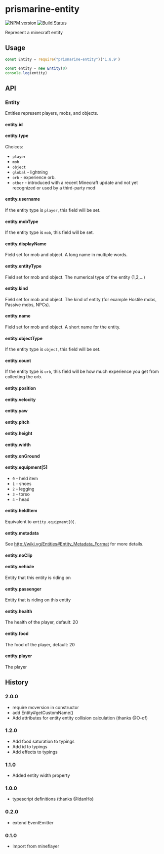 # prismarine-entity
[![NPM version](https://img.shields.io/npm/v/prismarine-entity.svg)](http://npmjs.com/package/prismarine-entity)
[![Build Status](https://github.com/PrismarineJS/prismarine-entity/workflows/CI/badge.svg)](https://github.com/PrismarineJS/prismarine-entity/actions?query=workflow%3A%22CI%22)

Represent a minecraft entity

## Usage

```js
const Entity = require("prismarine-entity")('1.8.9')

const entity = new Entity(0)
console.log(entity)
```

## API

### Entity

Entities represent players, mobs, and objects.

#### entity.id

#### entity.type

Choices:

 * `player`
 * `mob`
 * `object`
 * `global` - lightning
 * `orb` - experience orb.
 * `other` - introduced with a recent Minecraft update and not yet recognized or used by a third-party mod

#### entity.username

If the entity type is `player`, this field will be set.

#### entity.mobType

If the entity type is `mob`, this field will be set.

#### entity.displayName

Field set for mob and object. A long name in multiple words.

#### entity.entityType

Field set for mob and object. The numerical type of the entity (1,2,...)

#### entity.kind

Field set for mob and object. The kind of entity (for example Hostile mobs, Passive mobs, NPCs).

#### entity.name

Field set for mob and object. A short name for the entity.

#### entity.objectType

If the entity type is `object`, this field will be set.

#### entity.count

If the entity type is `orb`, this field will be how much experience you
get from collecting the orb.

#### entity.position

#### entity.velocity

#### entity.yaw

#### entity.pitch

#### entity.height

#### entity.width

#### entity.onGround

#### entity.equipment[5]

 * `0` - held item
 * `1` - shoes
 * `2` - legging
 * `3` - torso
 * `4` - head
 

#### entity.heldItem

Equivalent to `entity.equipment[0]`.

#### entity.metadata

See http://wiki.vg/Entities#Entity_Metadata_Format for more details.

#### entity.noClip

#### entity.vehicle

Entity that this entity is riding on

#### entity.passenger

Entity that is riding on this entity

#### entity.health

The health of the player, default: 20

#### entity.food

The food of the player, default: 20

#### entity.player

The player

## History

### 2.0.0

* require mcversion in constructor
* add Entity#getCustomName()
* Add attributes for entity entity collision calculation (thanks @O-of)

### 1.2.0

* Add food saturation to typings
* Add id to typings
* Add effects to typings

### 1.1.0

* Added entity width property

### 1.0.0

* typescript definitions (thanks @IdanHo)

### 0.2.0

* extend EventEmitter

### 0.1.0

* Import from mineflayer

